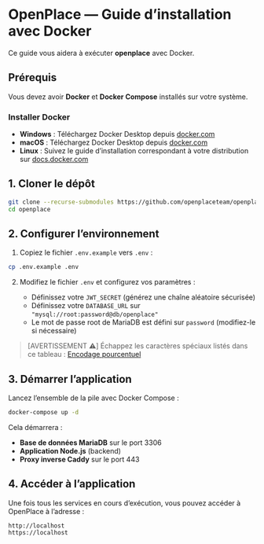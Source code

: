 
# OpenPlace — Guide d’installation avec Docker

Ce guide vous aidera à exécuter **openplace** avec Docker.

## Prérequis

Vous devez avoir **Docker** et **Docker Compose** installés sur votre système.

### Installer Docker

-   **Windows** : Téléchargez Docker Desktop depuis [docker.com](https://www.docker.com/products/docker-desktop/)
-   **macOS** : Téléchargez Docker Desktop depuis [docker.com](https://www.docker.com/products/docker-desktop/)
-   **Linux** : Suivez le guide d’installation correspondant à votre distribution sur [docs.docker.com](https://docs.docker.com/engine/install/)

## 1. Cloner le dépôt

```bash
git clone --recurse-submodules https://github.com/openplaceteam/openplace
cd openplace
````

## 2. Configurer l’environnement

1. Copiez le fichier `.env.example` vers `.env` :

```bash
cp .env.example .env
```

2. Modifiez le fichier `.env` et configurez vos paramètres :

   * Définissez votre `JWT_SECRET` (générez une chaîne aléatoire sécurisée)
   * Définissez votre `DATABASE_URL` sur `"mysql://root:password@db/openplace"`
   * Le mot de passe root de MariaDB est défini sur `password` (modifiez-le si nécessaire)

> [AVERTISSEMENT ⚠️]
> Échappez les caractères spéciaux listés dans ce tableau : [Encodage pourcentuel](https://developer.mozilla.org/en-US/docs/Glossary/Percent-encoding)

## 3. Démarrer l’application

Lancez l’ensemble de la pile avec Docker Compose :

```bash
docker-compose up -d
```

Cela démarrera :

* **Base de données MariaDB** sur le port 3306
* **Application Node.js** (backend)
* **Proxy inverse Caddy** sur le port 443

## 4. Accéder à l’application

Une fois tous les services en cours d’exécution, vous pouvez accéder à OpenPlace à l’adresse :

```
http://localhost
https://localhost
```

